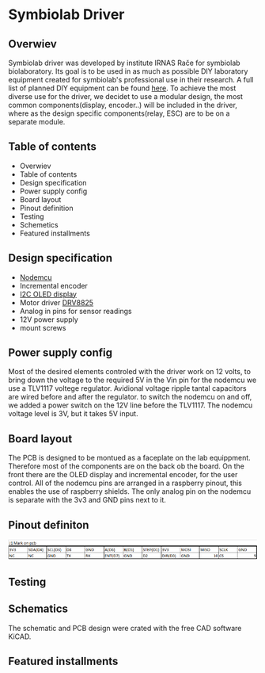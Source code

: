 # Symbiolab Driver

## Overwiev 

Symbiolab driver was developed by institute IRNAS Rače for symbiolab biolaboratory. Its goal is to be used in as much as possible DIY laboratory equipment created for symbiolab's professional use in their research. A full list of planned DIY equipment can be found [here](https://github.com/symbiolab/bio-labware/blob/master/010_general_preparation.md). To achieve the most diverse use for the driver, we decidet to use a modular design, the most common components(display, encoder..) will be included in the driver, where as the design specific components(relay, ESC) are to be on a separate module.

## Table of contents

* Overwiev
* Table of contents
* Design specification
* Power supply config
* Board layout
* Pinout definition
* Testing
* Schemetics
* Featured installments


## Design specification

* [Nodemcu](http://nodemcu.com/index_en.html)
* Incremental encoder
* [I2C OLED display](https://www.adafruit.com/product/326)
* Motor driver [DRV8825](https://www.pololu.com/product/2133)
* Analog in pins for sensor readings
* 12V power supply
* mount screws

## Power supply config

Most of the desired elements controled with the driver work on 12 volts, to bring down the voltage to the required 5V in the Vin pin for the nodemcu we use a TLV1117 voltege regulator. Avidional voltage ripple tantal capacitors are wired before and after the regulator. to switch the nodemcu on and off, we added a power switch on the 12V line before the TLV1117. The nodemcu voltage level is 3V, but it takes 5V input.

## Board layout 

The PCB is designed to be montued as a faceplate on the lab equippment. Therefore most of the components are on the back ob the board. On the front there are the OLED display and incremental encoder, for the user control. All of the nodemcu pins are arranged in a raspberry pinout, this enables the use of raspberry shields.
The only analog pin on the nodemcu is separate with the 3v3 and GND pins next to it.

## Pinout definiton

![Pionut definition](https://github.com/Ubercic/Symbiolab_Driver/blob/Changes/Symbiolab_driver_pinout.png)

## Testing



## Schematics

The schematic and PCB design were crated with the free CAD software KiCAD.

## Featured installments




